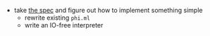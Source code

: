 - take [the spec](doc/evaluation.md) and figure out how to implement something
  simple
    - rewrite existing `phi.ml`
    - write an IO-free interpreter
